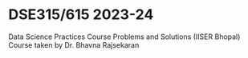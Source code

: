 # DSE315/615 2023-24
Data Science Practices Course Problems and Solutions (IISER Bhopal)
Course taken by Dr. Bhavna Rajsekaran 
